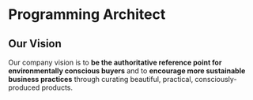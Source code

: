 # Programming Architect

## Our Vision

Our company vision is to **be the authoritative reference point for environmentally conscious buyers** and to **encourage more sustainable business practices** through curating beautiful, practical, consciously-produced products.
